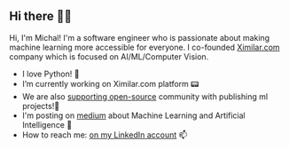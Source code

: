 ## Hi there 👋😄

Hi, I'm Michal! I'm a software engineer who is passionate about making machine learning more accessible for everyone. I co-founded <a href="https://ximilar.com">Ximilar.com</a> company which is focused on AI/ML/Computer Vision.

- I love Python! 🐍
- I’m currently working on Ximilar.com platform 📟
- We are also <a href="https://github.com/ximilar-com">supporting open-source</a> community with publishing ml projects!🌱
- I'm posting on <a href="https://medium.com/@michallukac">medium</a> about Machine Learning and Artificial Intelligence 💬
- How to reach me: <a href="https://www.linkedin.com/in/michal-lukac-77049b15/"> on my LinkedIn account</a>  📫

<!--
**Cospel/Cospel** is a ✨ _special_ ✨ repository because its `README.md` (this file) appears on your GitHub profile.

Here are some ideas to get you started:

- 🔭 I’m currently working on ...
- 🌱 I’m currently learning ...
- 👯 I’m looking to collaborate on ...
- 🤔 I’m looking for help with ...
- 💬 Ask me about ...
- 📫 How to reach me: ...
- 😄 Pronouns: ...
- ⚡ Fun fact: ...
-->
